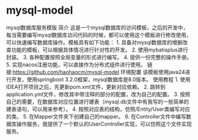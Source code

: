 # mysql-model
mysql数据库服务模版
简介
这是一个mysql数据库的访问模板，之后的开发中，每当需要编写mysql数据库访问代码的时候，都可以使用这个模板进行修改使用，可以快速编写数据库操作。模板具有如下功能：
    1. 具备对mysql数据库的增删改查功能的模板，可以根据具体情况进行针对性的开发。
    2. 使用mybatisplus进行封装。
    3. 各种配置按照全局变量的形式进行编写。
    4. 提供一份完整的操作手册。
    5. 实现nacos注册功能，可以直接作为分布式组件进行使用。
链接:https://github.com/haohaocm/mysql-model
环境配置
该模板使用java24进行开发，使用springboot  3.2.0框架，mysql数据库是8.0版本。
使用教程
    1. 使用IDEA打开项目之后，先更新pom.xml文件，更新对应依赖。
    2. 跳转到application.yml文件，修改其中带注释的部分的配置，改为自己的配置。
    3. 按照自己的需要，在数据库对应位置进行建表（mysql.db文件中有我写的一些简单的建表语句，可以用来参考）。
    4. 按照对应表的结构，仿照/Entity/User类编写对应的类。
    5. 在Mapper文件夹下创建自己的mapper。
    6. 在Controller文件中编写数据库操作服务，我提供了一个默认的UserController实现，可以仿照这个文件实现服务。
